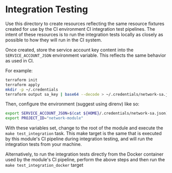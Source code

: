 # Integration Testing

Use this directory to create resources reflecting the same resource fixtures
created for use by the CI environment CI integration test pipelines.  The intent
of these resources is to run the integration tests locally as closely as
possible to how they will run in the CI system.

Once created, store the service account key content into the
`SERVICE_ACCOUNT_JSON` environment variable. This reflects the same behavior
as used in CI.

For example:

```bash
terraform init
terraform apply
mkdir -p ~/.credentials
terraform output sa_key | base64 --decode > ~/.credentials/network-sa.json
```

Then, configure the environment (suggest using direnv) like so:

```bash
export SERVICE_ACCOUNT_JSON=$(cat ${HOME}/.credentials/network-sa.json)
export PROJECT_ID="network-module"
```

With these variables set, change to the root of the module and execute the
`make test_integration` task. This make target is the same that is executed
by this module's CI pipeline during integration testing, and will run the
integration tests from your machine.

Alternatively, to run the integration tests directly from the Docker
container used by the module's CI pipeline, perform the above steps and then
run the `make test_integration_docker` target

